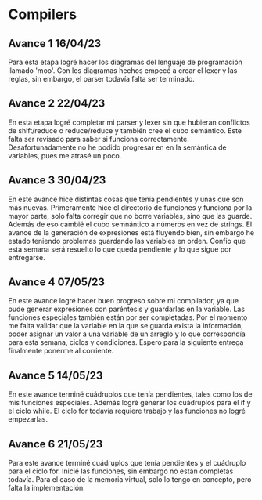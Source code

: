 # Compilers

## Avance 1 16/04/23
Para esta etapa logré hacer los diagramas del lenguaje de programación llamado 'moo'.
Con los diagramas hechos empecé a crear el lexer y las reglas, sin embargo, el parser todavía 
falta ser terminado.

## Avance 2 22/04/23
En esta etapa logré completar mi parser y lexer sin que hubieran conflictos de 
shift/reduce o reduce/reduce y también cree el cubo semántico. Este falta ser revisado
para saber si funciona correctamente. Desafortunadamente no he podido progresar en 
en la semántica de variables, pues me atrasé un poco.

## Avance 3 30/04/23
En este avance hice distintas cosas que tenía pendientes y unas que son más nuevas.
Primeramente hice el directorio de funciones y funciona por la mayor parte, solo falta
corregir que no borre variables, sino que las guarde. Además de eso cambié el cubo semnántico
a números en vez de strings. 
El avance de la generación de expresiones
está fluyendo bien, sin embargo he estado teniendo problemas guardando las variables en orden.
Confio que esta semana será resuelto lo que queda pendiente y lo que sigue por entregarse.

## Avance 4 07/05/23
En este avance logré hacer buen progreso sobre mi compilador, ya que pude generar expresiones
con paréntesis y guardarlas en la variable. Las funciones especiales también están por ser completadas. 
Por el momento me falta validar que la variable en la que se guarda exista la información, poder asignar
un valor a una variable de un arreglo y lo que correspondía para esta semana, ciclos y condiciones. Espero
para la siguiente entrega finalmente ponerme al corriente.

## Avance 5 14/05/23
En este avance terminé cuádruplos que tenía pendientes, tales como los de mis funciones especiales. Además
logré generar los cuádruplos para el if y el ciclo while. El ciclo for todavía requiere trabajo y las funciones
no logré empezarlas.

## Avance 6 21/05/23
Para este avance terminé cuádruplos que tenía pendientes y el cuádruplo para el ciclo for. Inicié las funciones, sin
embargo no están completas todavía. Para el caso de la memoria virtual, solo lo tengo en concepto, pero falta la implementación.
